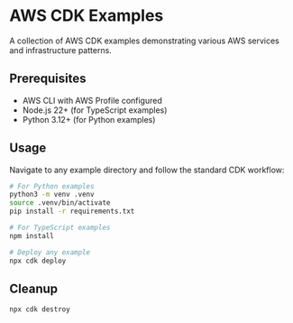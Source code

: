 # AWS CDK Examples

A collection of AWS CDK examples demonstrating various AWS services and infrastructure patterns.

## Prerequisites

- AWS CLI with AWS Profile configured
- Node.js 22+ (for TypeScript examples)
- Python 3.12+ (for Python examples)

## Usage

Navigate to any example directory and follow the standard CDK workflow:

```bash
# For Python examples
python3 -m venv .venv
source .venv/bin/activate
pip install -r requirements.txt

# For TypeScript examples
npm install

# Deploy any example
npx cdk deploy
```

## Cleanup

```bash
npx cdk destroy
```
